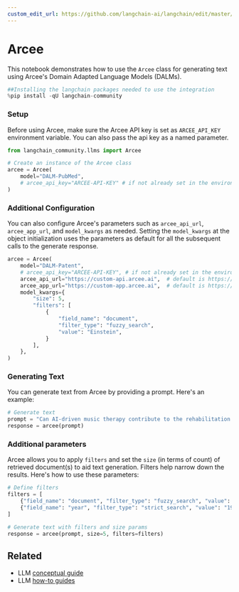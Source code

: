 ```yaml
---
custom_edit_url: https://github.com/langchain-ai/langchain/edit/master/docs/docs/integrations/llms/arcee.ipynb
---
```

# Arcee
This notebook demonstrates how to use the `Arcee` class for generating text using Arcee's Domain Adapted Language Models (DALMs).


```python
##Installing the langchain packages needed to use the integration
%pip install -qU langchain-community
```

### Setup

Before using Arcee, make sure the Arcee API key is set as `ARCEE_API_KEY` environment variable. You can also pass the api key as a named parameter.


```python
from langchain_community.llms import Arcee

# Create an instance of the Arcee class
arcee = Arcee(
    model="DALM-PubMed",
    # arcee_api_key="ARCEE-API-KEY" # if not already set in the environment
)
```

### Additional Configuration

You can also configure Arcee's parameters such as `arcee_api_url`, `arcee_app_url`, and `model_kwargs` as needed.
Setting the `model_kwargs` at the object initialization uses the parameters as default for all the subsequent calls to the generate response.


```python
arcee = Arcee(
    model="DALM-Patent",
    # arcee_api_key="ARCEE-API-KEY", # if not already set in the environment
    arcee_api_url="https://custom-api.arcee.ai",  # default is https://api.arcee.ai
    arcee_app_url="https://custom-app.arcee.ai",  # default is https://app.arcee.ai
    model_kwargs={
        "size": 5,
        "filters": [
            {
                "field_name": "document",
                "filter_type": "fuzzy_search",
                "value": "Einstein",
            }
        ],
    },
)
```

### Generating Text

You can generate text from Arcee by providing a prompt. Here's an example:


```python
# Generate text
prompt = "Can AI-driven music therapy contribute to the rehabilitation of patients with disorders of consciousness?"
response = arcee(prompt)
```

### Additional parameters

Arcee allows you to apply `filters` and set the `size` (in terms of count) of retrieved document(s) to aid text generation. Filters help narrow down the results. Here's how to use these parameters:





```python
# Define filters
filters = [
    {"field_name": "document", "filter_type": "fuzzy_search", "value": "Einstein"},
    {"field_name": "year", "filter_type": "strict_search", "value": "1905"},
]

# Generate text with filters and size params
response = arcee(prompt, size=5, filters=filters)
```


## Related

- LLM [conceptual guide](/docs/concepts/#llms)
- LLM [how-to guides](/docs/how_to/#llms)
